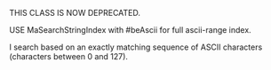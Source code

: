 THIS CLASS IS NOW DEPRECATED.

USE MaSearchStringIndex with #beAscii for full ascii-range index.

I search based on an exactly matching sequence of ASCII characters (characters between 0 and 127).